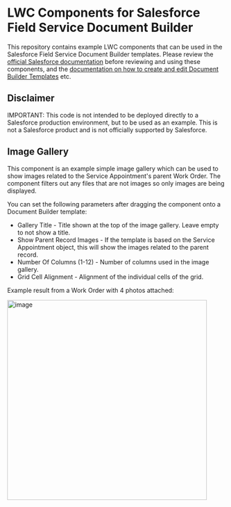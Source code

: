 # LWC Components for Salesforce Field Service Document Builder

This repository contains example LWC components that can be used in the Salesforce Field Service Document Builder templates. Please review the [official Salesforce documentation](https://developer.salesforce.com/docs/atlas.en-us.field_service_dev.meta/field_service_dev/fsl_dev_mobile_document_builder.htm) before reviewing and using these components, and the [documentation on how to create and edit Document Builder Templates](https://help.salesforce.com/s/articleView?id=sf.fs_document_builder_about.htm&type=5) etc.

## Disclaimer
IMPORTANT: This code is not intended to be deployed directly to a Salesforce production environment, but to be used as an example. This is not a Salesforce product and is not officially supported by Salesforce.

## Image Gallery

This component is an example simple image gallery which can be used to show images related to the Service Appointment's parent Work Order. The component filters out any files that are not images so only images are being displayed. 

You can set the following parameters after dragging the component onto a Document Builder template:
* Gallery Title - Title shown at the top of the image gallery. Leave empty to not show a title.
* Show Parent Record Images - If the template is based on the Service Appointment object, this will show the images related to the parent record.
* Number Of Columns (1-12) - Number of columns used in the image gallery.
* Grid Cell Alignment - Alignment of the individual cells of the grid.

Example result from a Work Order with 4 photos attached:

<img width="460" alt="image" src="https://github.com/iampatrickbrinksma/SFS-Document-Builder-LWC-Components/assets/78381570/7352fef0-5a32-4022-85d6-6c1c8870b3a8">

